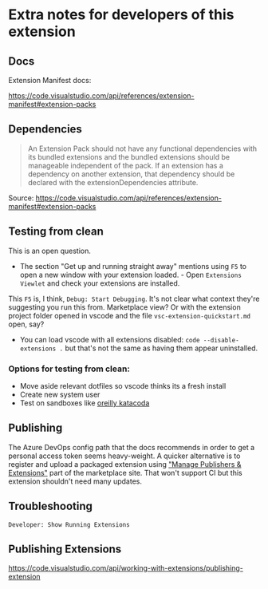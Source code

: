 # Extra notes for developers of this extension

## Docs

Extension Manifest docs:

https://code.visualstudio.com/api/references/extension-manifest#extension-packs

## Dependencies

> An Extension Pack should not have any functional dependencies with its bundled extensions and the bundled extensions should be manageable independent of the pack. If an extension has a dependency on another extension, that dependency should be declared with the extensionDependencies attribute.

Source: https://code.visualstudio.com/api/references/extension-manifest#extension-packs

## Testing from clean

This is an open question.

- The section "Get up and running straight away" mentions using `F5` to open a new window with your extension loaded. - Open `Extensions Viewlet` and check your extensions are installed.

This `F5` is, I think, `Debug: Start Debugging`. It's not clear what context they're suggesting you run this from. Marketplace view? Or with the extension project folder opened in vscode and the file `vsc-extension-quickstart.md` open, say?

- You can load vscode with all extensions disabled: `code --disable-extensions .` but that's not the same as having them appear uninstalled.

### Options for testing from clean:

- Move aside relevant dotfiles so vscode thinks its a fresh install
- Create new system user
- Test on sandboxes like [oreilly katacoda](https://www.katacoda.com/)

## Publishing

The Azure DevOps config path that the docs recommends in order to get a personal access token seems heavy-weight. A quicker alternative is to register and upload a packaged extension using
["Manage Publishers & Extensions"](https://marketplace.visualstudio.com/manage/publishers/) part of the marketplace site. That won't support CI but this extension shouldn't need many updates.

## Troubleshooting

`Developer: Show Running Extensions`

## Publishing Extensions

https://code.visualstudio.com/api/working-with-extensions/publishing-extension
